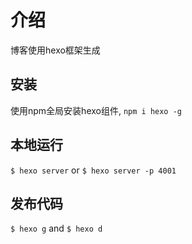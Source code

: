 # 介绍
博客使用hexo框架生成

## 安装
使用npm全局安装hexo组件, `npm i hexo -g`

## 本地运行
`$ hexo server` or `$ hexo server -p 4001`

## 发布代码
`$ hexo g` and `$ hexo d`
